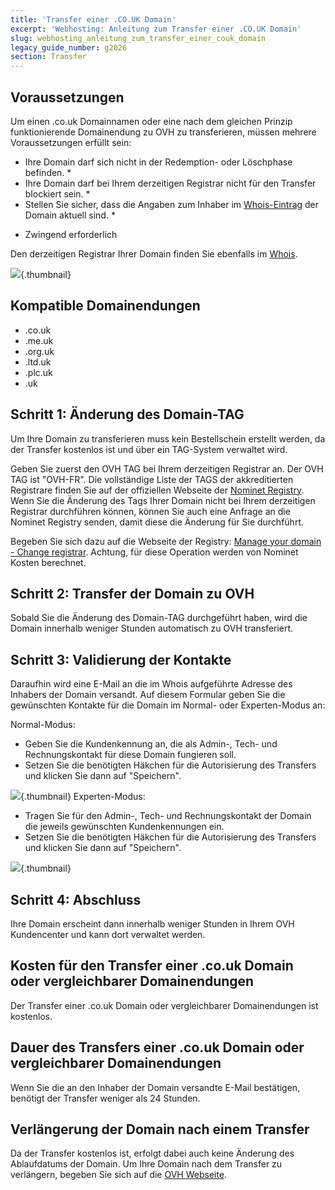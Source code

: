 ```yaml
---
title: 'Transfer einer .CO.UK Domain'
excerpt: 'Webhosting: Anleitung zum Transfer einer .CO.UK Domain'
slug: webhosting_anleitung_zum_transfer_einer_couk_domain
legacy_guide_number: g2026
section: Transfer
---
```



## Voraussetzungen
Um einen .co.uk Domainnamen oder eine nach dem gleichen Prinzip funktionierende Domainendung zu OVH zu transferieren, müssen mehrere Voraussetzungen erfüllt sein:


- Ihre Domain darf sich nicht in der Redemption- oder Löschphase befinden. *
- Ihre Domain darf bei Ihrem derzeitigen Registrar nicht für den Transfer blockiert sein. *
- Stellen Sie sicher, dass die Angaben zum Inhaber im [Whois-Eintrag](https://www.ovh.com/cgi-bin/whois.pl) der Domain aktuell sind. *

* Zwingend erforderlich


Den derzeitigen Registrar Ihrer Domain finden Sie ebenfalls im [Whois](https://www.ovh.com/cgi-bin/whois.pl).

![](images/img_3485.jpg){.thumbnail}


## Kompatible Domainendungen

- .co.uk
- .me.uk
- .org.uk
- .ltd.uk
- .plc.uk
- .uk




## Schritt 1: Änderung des Domain-TAG
Um Ihre Domain zu transferieren muss kein Bestellschein erstellt werden, da der Transfer kostenlos ist und über ein TAG-System verwaltet wird.

Geben Sie zuerst den OVH TAG bei Ihrem derzeitigen Registrar an.
Der OVH TAG ist "OVH-FR".
Die vollständige Liste der TAGS der akkreditierten Registrare finden Sie auf der offiziellen Webseite der [Nominet Registry](http://www.nominet.uk/registrar-list).
Wenn Sie die Änderung des Tags Ihrer Domain nicht bei Ihrem derzeitigen Registrar durchführen können, können Sie auch eine Anfrage an die Nominet Registry senden, damit diese die Änderung für Sie durchführt.

Begeben Sie sich dazu auf die Webseite der Registry:
[Manage your domain - Change registrar](http://www.nominet.org.uk/uk-domain-names/manage-your-domain/change-registrar).
Achtung, für diese Operation werden von Nominet Kosten berechnet.


## Schritt 2: Transfer der Domain zu OVH
Sobald Sie die Änderung des Domain-TAG durchgeführt haben, wird die Domain innerhalb weniger Stunden automatisch zu OVH transferiert.


## Schritt 3: Validierung der Kontakte
Daraufhin wird eine E-Mail an die im Whois aufgeführte Adresse des Inhabers der Domain versandt.
Auf diesem Formular geben Sie die gewünschten Kontakte für die Domain im Normal- oder Experten-Modus an:

Normal-Modus:

- Geben Sie die Kundenkennung an, die als Admin-, Tech- und Rechnungskontakt für diese Domain fungieren soll.
- Setzen Sie die benötigten Häkchen für die Autorisierung des Transfers und klicken Sie dann auf "Speichern".



![](images/img_3487.jpg){.thumbnail}
Experten-Modus:

- Tragen Sie für den Admin-, Tech- und Rechnungskontakt der Domain die jeweils gewünschten Kundenkennungen ein.
- Setzen Sie die benötigten Häkchen für die Autorisierung des Transfers und klicken Sie dann auf "Speichern".



![](images/img_3486.jpg){.thumbnail}


## Schritt 4: Abschluss
Ihre Domain erscheint dann innerhalb weniger Stunden in Ihrem OVH Kundencenter und kann dort verwaltet werden.


## Kosten für den Transfer einer .co.uk Domain oder vergleichbarer Domainendungen
Der Transfer einer .co.uk Domain oder vergleichbarer Domainendungen ist kostenlos.


## Dauer des Transfers einer .co.uk Domain oder vergleichbarer Domainendungen
Wenn Sie die an den Inhaber der Domain versandte E-Mail bestätigen, benötigt der Transfer weniger als 24 Stunden.


## Verlängerung der Domain nach einem Transfer
Da der Transfer kostenlos ist, erfolgt dabei auch keine Änderung des Ablaufdatums der Domain.
Um Ihre Domain nach dem Transfer zu verlängern, begeben Sie sich auf die [OVH Webseite](https://www.ovh.de/).


